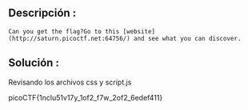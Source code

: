 
## Descripción :
	Can you get the flag?Go to this [website](http://saturn.picoctf.net:64756/) and see what you can discover.
## Solución :
Revisando los archivos css y script.js



picoCTF{1nclu51v17y_1of2_f7w_2of2_6edef411}